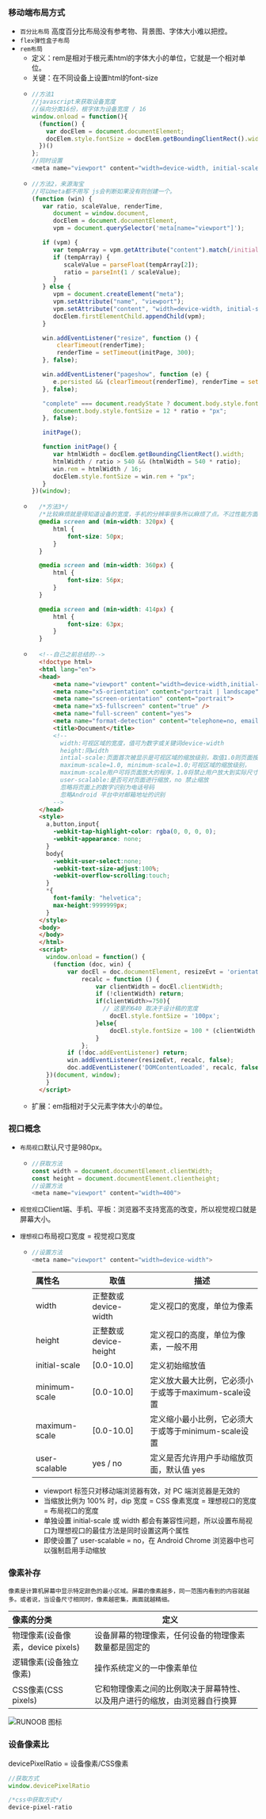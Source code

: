 ### 移动端布局方式

- `百分比布局` 高度百分比布局没有参考物、背景图、字体大小难以把控。
- `flex弹性盒子布局`
- `rem布局`
    - 定义：rem是相对于根元素html的字体大小的单位，它就是一个相对单位。
    - 关键：在不同设备上设置html的font-size
    - ```javascript
      //方法1
      //javascript来获取设备宽度
      //纵向分类16份，根字体为设备宽度 / 16
      window.onload = function(){
        (function() {
          var docElem = document.documentElement;
          docElem.style.fontSize = docElem.getBoundingClientRect().width / 16 + "px";
        })()
      };
      //同时设置
      <meta name="viewport" content="width=device-width, initial-scale=1, user-scalable=no, minimal-ui">
      ```
    - ```javascript
      //方法2，来源淘宝
      //可以meta都不用写 js会判断如果没有则创建一个。
      (function (win) {
         var ratio, scaleValue, renderTime,
            document = window.document,
            docElem = document.documentElement,
            vpm = document.querySelector('meta[name="viewport"]');

         if (vpm) {
            var tempArray = vpm.getAttribute("content").match(/initial\-scale=(["']?)([\d\.]+)\1?/);
            if (tempArray) {
               scaleValue = parseFloat(tempArray[2]);
               ratio = parseInt(1 / scaleValue);
            }
         } else {
            vpm = document.createElement("meta");
            vpm.setAttribute("name", "viewport");
            vpm.setAttribute("content", "width=device-width, initial-scale=1, user-scalable=no, minimal-ui");
            docElem.firstElementChild.appendChild(vpm);
         }

         win.addEventListener("resize", function () {
             clearTimeout(renderTime);
             renderTime = setTimeout(initPage, 300);
         }, false);

         win.addEventListener("pageshow", function (e) {
            e.persisted && (clearTimeout(renderTime), renderTime = setTimeout(initPage, 300));
         }, false);

         "complete" === document.readyState ? document.body.style.fontSize = 12 * ratio + "px" : document.addEventListener("DOMContentLoaded", function () {
            document.body.style.fontSize = 12 * ratio + "px";
         }, false);

         initPage();

         function initPage() {
            var htmlWidth = docElem.getBoundingClientRect().width;
            htmlWidth / ratio > 540 && (htmlWidth = 540 * ratio);
            win.rem = htmlWidth / 16;
            docElem.style.fontSize = win.rem + "px";
         }
      })(window);
      ```
    - ```css
        /*方法3*/
        /*比较麻烦就是得知道设备的宽度，手机的分辨率很多所以麻烦了点。不过性能方面肯定最高。*/
        @media screen and (min-width: 320px) {
            html {
                font-size: 50px;
            }
        }

        @media screen and (min-width: 360px) {
            html {
                font-size: 56px;
            }
        }

        @media screen and (min-width: 414px) {
            html {
                font-size: 63px;
            }
        }
        ``` 
    - ```html
        <!--自己之前总结的-->
        <!doctype html>
        <html lang="en">
        <head>
            <meta name="viewport" content="width=device-width,initial-scale=1,minimum-scale=1,maximum-scale=1,user-scalable=no" />
            <meta name="x5-orientation" content="portrait | landscape" />
            <meta name="screen-orientation" content="portrait">
            <meta name="x5-fullscreen" content="true" />
            <meta name="full-screen" content="yes">
            <meta name="format-detection" content="telephone=no, email=no" />
            <title>Document</title>
            <!--
              width:可视区域的宽度，值可为数字或关键词device-width
              height:同width
              intial-scale:页面首次被显示是可视区域的缩放级别，取值1.0则页面按实际尺寸显示，无任何缩放
              maximum-scale=1.0, minimum-scale=1.0;可视区域的缩放级别，
              maximum-scale用户可将页面放大的程序，1.0将禁止用户放大到实际尺寸之上。
              user-scalable:是否可对页面进行缩放，no 禁止缩放
              忽略将页面上的数字识别为电话号码
              忽略Android 平台中对邮箱地址的识别
            -->
        </head>
        <style>
          a,button,input{
            -webkit-tap-highlight-color: rgba(0, 0, 0, 0);
            -webkit-appearance: none;
          }
          body{
            -webkit-user-select:none;
            -webkit-text-size-adjust:100%;
            -webkit-overflow-scrolling:touch;
          }
          *{
            font-family: "helvetica";
            max-height:9999999px;
          }
        </style>
        <body>
        </body>
        </html>
        <script>
          window.onload = function() {
            (function (doc, win) {
                var docEl = doc.documentElement, resizeEvt = 'orientationchange' in window ? 'orientationchange' : 'resize',
                    recalc = function () {
                        var clientWidth = docEl.clientWidth;
                        if (!clientWidth) return;
                        if(clientWidth>=750){
                          // 这里的640 取决于设计稿的宽度
                            docEl.style.fontSize = '100px';
                        }else{
                            docEl.style.fontSize = 100 * (clientWidth / 750) + 'px';
                        }
                    };
                if (!doc.addEventListener) return;
                win.addEventListener(resizeEvt, recalc, false);
                doc.addEventListener('DOMContentLoaded', recalc, false);
          })(document, window);
          }
        </script>
        ```  
    - 扩展：em指相对于父元素字体大小的单位。


### 视口概念

- `布局视口`默认尺寸是980px。
  - ```javascript
    //获取方法
    const width = document.documentElement.clientWidth;
    const height = document.documentElement.clientheight;
    //设置方法
    <meta name="viewport" content="width=400">
    ```

- `视觉视口`Client端、手机、平板：浏览器不支持宽高的改变，所以视觉视口就是屏幕大小。

- `理想视口`布局视口宽度 = 视觉视口宽度
  - ```javascript
    //设置方法
    <meta name="viewport" content="width=device-width">
    ```
    |属性名|取值|描述|
    |:----|----|----|
    |width|正整数或device-width|定义视口的宽度，单位为像素|
    |height|正整数或device-height|定义视口的高度，单位为像素，一般不用|
    |initial-scale|[0.0-10.0]|定义初始缩放值|
    |minimum-scale|[0.0-10.0]|定义放大最大比例，它必须小于或等于maximum-scale设置|
    |maximum-scale|[0.0-10.0]|	定义缩小最小比例，它必须大于或等于minimum-scale设置|
    |user-scalable|	yes / no|定义是否允许用户手动缩放页面，默认值 yes|
    - viewport 标签只对移动端浏览器有效，对 PC 端浏览器是无效的
    - 当缩放比例为 100% 时，dip 宽度 = CSS 像素宽度 = 理想视口的宽度 = 布局视口的宽度
    - 单独设置 initial-scale 或 width 都会有兼容性问题，所以设置布局视口为理想视口的最佳方法是同时设置这两个属性
    - 即使设置了 user-scalable = no，在 Android Chrome 浏览器中也可以强制启用手动缩放

### 像素补存

`像素是计算机屏幕中显示特定颜色的最小区域。屏幕的像素越多，同一范围内看到的内容就越多。或者说，当设备尺寸相同时，像素越密集，画面就越精细。`

|像素的分类|定义||
|:----|----|----|
|物理像素(设备像素，device pixels)|设备屏幕的物理像素，任何设备的物理像素数量都是固定的|
|逻辑像素(设备独立像素)|操作系统定义的一中像素单位||
|CSS像素(CSS pixels)|它和物理像素之间的比例取决于屏幕特性、以及用户进行的缩放，由浏览器自行换算|
![RUNOOB 图标](https://user-gold-cdn.xitu.io/2018/10/5/166435cbbd90a175?imageslim "RUNOOB")

### 设备像素比
devicePixelRatio = 设备像素/CSS像素
```javascript
//获取方式
window.devicePixelRatio
```
```css
/*css中获取方式*/
device-pixel-ratio
```
